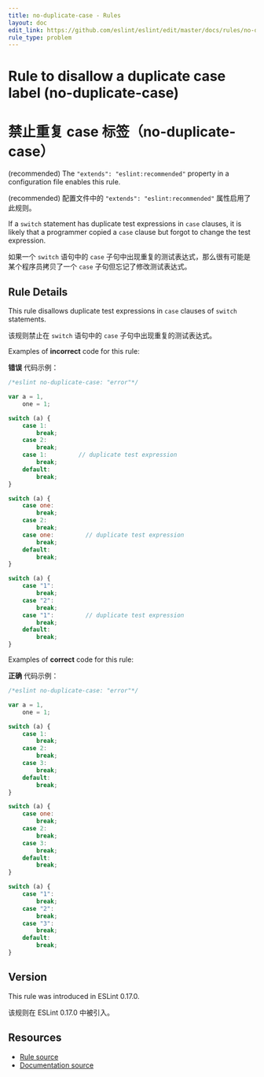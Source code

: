 ```yaml
---
title: no-duplicate-case - Rules
layout: doc
edit_link: https://github.com/eslint/eslint/edit/master/docs/rules/no-duplicate-case.md
rule_type: problem
---
```

<!-- Note: No pull requests accepted for this file. See README.md in the root directory for details. -->

# Rule to disallow a duplicate case label (no-duplicate-case)

# 禁止重复 case 标签（no-duplicate-case）

(recommended) The `"extends": "eslint:recommended"` property in a configuration file enables this rule.

(recommended) 配置文件中的 `"extends": "eslint:recommended"` 属性启用了此规则。

If a `switch` statement has duplicate test expressions in `case` clauses, it is likely that a programmer copied a `case` clause but forgot to change the test expression.

如果一个 `switch` 语句中的 `case` 子句中出现重复的测试表达式，那么很有可能是某个程序员拷贝了一个 `case` 子句但忘记了修改测试表达式。

## Rule Details

This rule disallows duplicate test expressions in `case` clauses of `switch` statements.

该规则禁止在 `switch` 语句中的 `case` 子句中出现重复的测试表达式。

Examples of **incorrect** code for this rule:

**错误** 代码示例：

```js
/*eslint no-duplicate-case: "error"*/

var a = 1,
    one = 1;

switch (a) {
    case 1:
        break;
    case 2:
        break;
    case 1:         // duplicate test expression
        break;
    default:
        break;
}

switch (a) {
    case one:
        break;
    case 2:
        break;
    case one:         // duplicate test expression
        break;
    default:
        break;
}

switch (a) {
    case "1":
        break;
    case "2":
        break;
    case "1":         // duplicate test expression
        break;
    default:
        break;
}
```

Examples of **correct** code for this rule:

**正确** 代码示例：

```js
/*eslint no-duplicate-case: "error"*/

var a = 1,
    one = 1;

switch (a) {
    case 1:
        break;
    case 2:
        break;
    case 3:
        break;
    default:
        break;
}

switch (a) {
    case one:
        break;
    case 2:
        break;
    case 3:
        break;
    default:
        break;
}

switch (a) {
    case "1":
        break;
    case "2":
        break;
    case "3":
        break;
    default:
        break;
}
```

## Version

This rule was introduced in ESLint 0.17.0.

该规则在 ESLint 0.17.0 中被引入。

## Resources

* [Rule source](https://github.com/eslint/eslint/tree/master/lib/rules/no-duplicate-case.js)
* [Documentation source](https://github.com/eslint/eslint/tree/master/docs/rules/no-duplicate-case.md)
